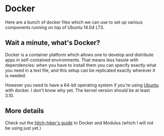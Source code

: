 # Docker

Here are a bunch of docker files which we can use to set up various components
running on top of Ubuntu 14.04 LTS.

## Wait a minute, what's Docker?

Docker is a container platform which allows one to develop and distribute apps
in self-contained environments. That means less hassle with dependencies: when
you have to install them you can specify exactly what you need in a text file,
and this setup can be replicated exactly wherever it is needed.

However you need to have a 64-bit operating system if you're using [Ubuntu][1]
with docker. I don't know why yet. The kernel version should be at least 3.10.

## More details

Check out the [hitch-hiker's guide][2] to Docker and Modulus (which I will not
be using just yet.)

[1]: https://docs.docker.com/engine/installation/linux/ubuntulinux/
[2]: http://code.tutsplus.com/tutorials/the-hitchhikers-guide-to-docker-and-modulus--cms-24770

